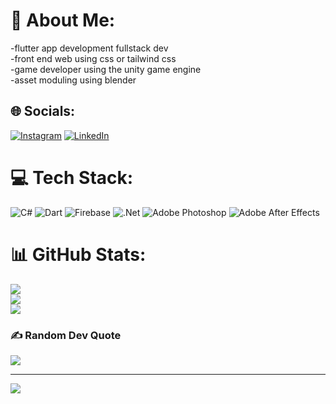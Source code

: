 # 💫 About Me:
-flutter app development fullstack dev <br />
-front end web using css or tailwind css <br />
-game developer using the unity game engine <br />
-asset moduling using blender<br />



## 🌐 Socials:
[![Instagram](https://img.shields.io/badge/Instagram-%23E4405F.svg?logo=Instagram&logoColor=white)](https://instagram.com/wail.159) [![LinkedIn](https://img.shields.io/badge/LinkedIn-%230077B5.svg?logo=linkedin&logoColor=white)](https://www.linkedin.com/in/wail-benzeghiba-2a8b74334/) 

# 💻 Tech Stack:
![C#](https://img.shields.io/badge/c%23-%23239120.svg?style=for-the-badge&logo=csharp&logoColor=white) ![Dart](https://img.shields.io/badge/dart-%230175C2.svg?style=for-the-badge&logo=dart&logoColor=white) ![Firebase](https://img.shields.io/badge/firebase-%23039BE5.svg?style=for-the-badge&logo=firebase) ![.Net](https://img.shields.io/badge/.NET-5C2D91?style=for-the-badge&logo=.net&logoColor=white) ![Adobe Photoshop](https://img.shields.io/badge/adobe%20photoshop-%2331A8FF.svg?style=for-the-badge&logo=adobe%20photoshop&logoColor=white) ![Adobe After Effects](https://img.shields.io/badge/Adobe%20After%20Effects-9999FF.svg?style=for-the-badge&logo=Adobe%20After%20Effects&logoColor=white)
# 📊 GitHub Stats:
![](https://github-readme-stats.vercel.app/api?username=wailbenzeghiba&theme=synthwave&hide_border=false&include_all_commits=false&count_private=false)<br/>
![](https://github-readme-streak-stats.herokuapp.com/?user=wailbenzeghiba&theme=synthwave&hide_border=false)<br/>
![](https://github-readme-stats.vercel.app/api/top-langs/?username=wailbenzeghiba&theme=synthwave&hide_border=false&include_all_commits=false&count_private=false&layout=compact)

### ✍️ Random Dev Quote
![](https://quotes-github-readme.vercel.app/api?type=horizontal&theme=radical)

---
[![](https://visitcount.itsvg.in/api?id=wailbenzeghiba&icon=0&color=0)](https://visitcount.itsvg.in)

<!-- Proudly created with GPRM ( https://gprm.itsvg.in ) -->
<!--
**wailbenzeghiba/wailbenzeghiba** is a ✨ _special_ ✨ repository because its `README.md` (this file) appears on your GitHub profile.

Here are some ideas to get you started:

- 🔭 I’m currently working on ...
- 🌱 I’m currently learning ...
- 👯 I’m looking to collaborate on ...
- 🤔 I’m looking for help with ...
- 💬 Ask me about ...
- 📫 How to reach me: ...
- 😄 Pronouns: ...
- ⚡ Fun fact: ...
-->
